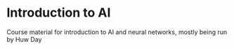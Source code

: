 # Introduction to AI

Course material for introduction to AI and neural networks, mostly being run by Huw Day
